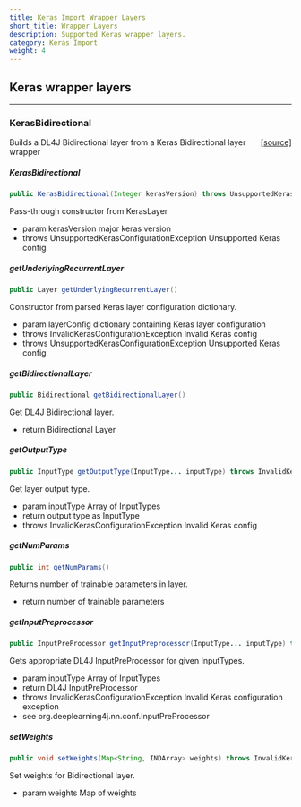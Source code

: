 ```yaml
---
title: Keras Import Wrapper Layers
short_title: Wrapper Layers
description: Supported Keras wrapper layers.
category: Keras Import
weight: 4
---
```


## Keras wrapper layers


---

### KerasBidirectional
<span style="float:right;"> [[source]](https://github.com/deeplearning4j/deeplearning4j/tree/master/deeplearning4j/deeplearning4j-modelimport/src/main/java/org/deeplearning4j/nn/modelimport/keras/layers/wrappers/KerasBidirectional.java) </span>

Builds a DL4J Bidirectional layer from a Keras Bidirectional layer wrapper


##### KerasBidirectional 
```java
public KerasBidirectional(Integer kerasVersion) throws UnsupportedKerasConfigurationException 
```


Pass-through constructor from KerasLayer

- param kerasVersion major keras version
- throws UnsupportedKerasConfigurationException Unsupported Keras config


##### getUnderlyingRecurrentLayer 
```java
public Layer getUnderlyingRecurrentLayer() 
```


Constructor from parsed Keras layer configuration dictionary.

- param layerConfig dictionary containing Keras layer configuration
- throws InvalidKerasConfigurationException     Invalid Keras config
- throws UnsupportedKerasConfigurationException Unsupported Keras config

##### getBidirectionalLayer 
```java
public Bidirectional getBidirectionalLayer() 
```


Get DL4J Bidirectional layer.

- return Bidirectional Layer

##### getOutputType 
```java
public InputType getOutputType(InputType... inputType) throws InvalidKerasConfigurationException 
```


Get layer output type.

- param inputType Array of InputTypes
- return output type as InputType
- throws InvalidKerasConfigurationException Invalid Keras config

##### getNumParams 
```java
public int getNumParams() 
```


Returns number of trainable parameters in layer.

- return number of trainable parameters

##### getInputPreprocessor 
```java
public InputPreProcessor getInputPreprocessor(InputType... inputType) throws InvalidKerasConfigurationException 
```


Gets appropriate DL4J InputPreProcessor for given InputTypes.

- param inputType Array of InputTypes
- return DL4J InputPreProcessor
- throws InvalidKerasConfigurationException Invalid Keras configuration exception
- see org.deeplearning4j.nn.conf.InputPreProcessor

##### setWeights 
```java
public void setWeights(Map<String, INDArray> weights) throws InvalidKerasConfigurationException 
```


Set weights for Bidirectional layer.

- param weights Map of weights

